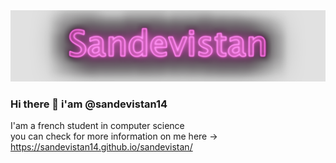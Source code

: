 <img src="logo.PNG" alt="logo" width="1000"/>

### Hi there 👋 i'am @sandevistan14
I'am a french student in computer science  
you can check for more information on me here -> <https://sandevistan14.github.io/sandevistan/>





<!--
**sandevistan14/sandevistan14** is a ✨ _special_ ✨ repository because its `README.md` (this file) appears on your GitHub profile.

Here are some ideas to get you started:

- 🔭 I’m currently working on ...
- 🌱 I’m currently learning ...
- 👯 I’m looking to collaborate on ...
- 🤔 I’m looking for help with ...
- 💬 Ask me about ...
- 📫 How to reach me: ...
- 😄 Pronouns: ...
- ⚡ Fun fact: ...
-->
